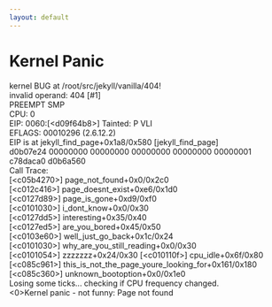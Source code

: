 ```yaml
---
layout: default
---
```


<div>
  <h1>Kernel Panic</h1>
  kernel BUG at /root/src/jekyll/vanilla/404!<br />
  invalid operand: 404 [#1]<br />
  PREEMPT SMP <br />
  CPU:    0<br />
  EIP:    0060:[&lt;d09f64b8&gt;]    Tainted: P      VLI<br />
  EFLAGS: 00010296   (2.6.12.2) <br />
  EIP is at jekyll_find_page+0x1a8/0x580 [jekyll_find_page]<br />
         d0b07e24 00000000 00000000 00000000 00000000 00000001 c78daca0 d0b6a560 <br />
  Call Trace:<br />
   [&lt;c05b4270&gt;] page_not_found+0x0/0x2c0<br />
   [&lt;c012c416&gt;] page_doesnt_exist+0xe6/0x1d0<br />
   [&lt;c0127d89&gt;] page_is_gone+0xd9/0xf0<br />
   [&lt;c0101030&gt;] i_dont_know+0x0/0x30<br />
   [&lt;c0127dd5&gt;] interesting+0x35/0x40<br />
   [&lt;c0127ed5&gt;] are_you_bored+0x45/0x50<br />
   [&lt;c0103e60&gt;] well_just_go_back+0x1c/0x24<br />
   [&lt;c0101030&gt;] why_are_you_still_reading+0x0/0x30<br />
   [&lt;c0101054&gt;] zzzzzzz+0x24/0x30 [&lt;c010110f&gt;] cpu_idle+0x6f/0x80<br />
   [&lt;c085c961&gt;] this_is_not_the_page_youre_looking_for+0x161/0x180<br />
   [&lt;c085c360&gt;] unknown_bootoption+0x0/0x1e0<br />
  Losing some ticks... checking if CPU frequency changed.<br />
   &lt;0&gt;Kernel panic - not funny: Page not found<br />
</div>
